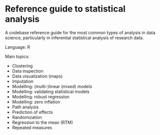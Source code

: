 # Reference guide to statistical analysis
A codebase reference guide for the most common types of analysis in data science, particularly in inferential statistical analysis of research data.

Language: R

Main topics:
- Clustering
- Data inspection
- Data visualization (maps)		
- Imputation			
- Modelling: (multi-)linear (mixed) models
- Modelling: validating statistical models
- Modelling: robust regression
- Modelling: zero inflation
- Path analysis
- Prediction of effects
- Randomization
- Regression to the mean (RTM)
- Repeated measures
